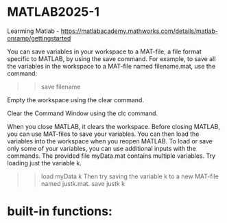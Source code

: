 # MATLAB2025-1
Learming Matlab - https://matlabacademy.mathworks.com/details/matlab-onramp/gettingstarted

You can save variables in your workspace to a MAT-file, a file format specific to MATLAB, by using the save command.
For example, to save all the variables in the workspace to a MAT-file named filename.mat, use the command:
>> save filename

Empty the workspace using the clear command.

Clear the Command Window using the clc command.

When you close MATLAB, it clears the workspace. Before closing MATLAB, you can use MAT-files to save your variables. You can then load the variables into the workspace when you reopen MATLAB.
To load or save only some of your variables, you can use additional inputs with the commands.
The provided file myData.mat contains multiple variables. Try loading just the variable k.
>> load myData k
Then try saving the variable k to a new MAT-file named justk.mat.
>> save justk k


<h1>built-in functions:</h1>



